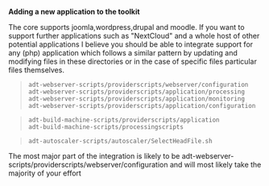 **Adding a new application to the toolkit**

The core supports joomla,wordpress,drupal and moodle. If you want to support further applications such as "NextCloud" and a whole host of other potential applications I believe you should be able to integrate support for any (php) application which follows a similar pattern by updating and modifying files in these directories or in the case of specific files particular files themselves.

>     adt-webserver-scripts/providerscripts/webserver/configuration
>     adt-webserver-scripts/providerscripts/application/processing
>     adt-webserver-scripts/providerscripts/application/monitoring
>     adt-webserver-scripts/providerscripts/application/configuration

>     adt-build-machine-scripts/providerscripts/application
>     adt-build-machine-scripts/processingscripts

>     adt-autoscaler-scripts/autoscaler/SelectHeadFile.sh

The most major part of the integration is likely to be adt-webserver-scripts/providerscripts/webserver/configuration and will most likely take the majority of your effort

